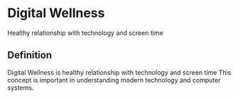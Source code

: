 # Digital Wellness

Healthy relationship with technology and screen time

## Definition
Digital Wellness is healthy relationship with technology and screen time This concept is important in understanding modern technology and computer systems.
